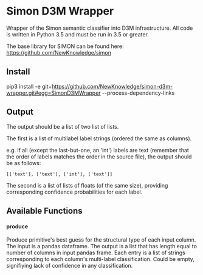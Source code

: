 # Simon D3M Wrapper
Wrapper of the Simon semantic classifier into D3M infrastructure. All code is written in Python 3.5 and must be run in 3.5 or greater. 

The base library for SIMON can be found here: https://github.com/NewKnowledge/simon

## Install

pip3 install -e git+https://github.com/NewKnowledge/simon-d3m-wrapper.git#egg=SimonD3MWrapper --process-dependency-links

## Output
The output should be a list of two list of lists. 

The first is a list of multilabel label strings (ordered the same as columns).

e.g. if all (except the last-but-one, an 'int') labels are text (remember that the order of labels matches the order in the source file), the output should be as follows:

```[['text'], ['text'], ['int'], ['text']]```

The second is a list of lists of floats (of the same size), providing corresponding confidence probabilities for each label.

## Available Functions

#### produce
Produce primitive's best guess for the structural type of each input column. The input is a pandas dataframe. The output is  a list that has length equal to number of columns in input pandas frame. Each entry is a list of strings corresponding to each column's multi-label classification. Could be empty, signifiying lack of confidence in any classification.
